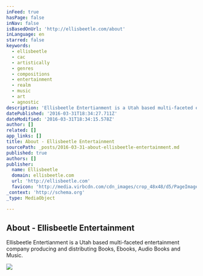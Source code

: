 ```yaml
---
inFeed: true
hasPage: false
inNav: false
isBasedOnUrl: 'http://ellisbeetle.com/about'
inLanguage: en
starred: false
keywords:
  - ellisbeetle
  - cac
  - artistically
  - genres
  - compositions
  - entertainment
  - realm
  - music
  - art
  - agnostic
description: 'Ellisbeetle Entertianment is a Utah based multi-faceted entertainment company producing and distributing Books, Ebooks, Audio Books and Music.'
datePublished: '2016-03-31T18:34:27.711Z'
dateModified: '2016-03-31T18:34:15.578Z'
author: []
related: []
app_links: []
title: About - Ellisbeetle Entertainment
sourcePath: _posts/2016-03-31-about-ellisbeetle-entertainment.md
published: true
authors: []
publisher:
  name: Ellisbeetle
  domain: ellisbeetle.com
  url: 'http://ellisbeetle.com'
  favicon: 'http://media.virbcdn.com/cdn_images/crop_48x48/d5/PageImage-507924-3294358-favi.png'
_context: 'http://schema.org'
_type: MediaObject

---
```

<article style=""><h1>About - Ellisbeetle Entertainment</h1><p>Ellisbeetle Entertianment is a Utah based multi-faceted entertainment company producing and distributing Books, Ebooks, Audio Books and Music.</p></article>

![](https://the-grid-user-content.s3-us-west-2.amazonaws.com/0dd9248a-4ae2-459f-bf25-42a5654f9323.png)